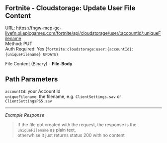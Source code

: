 ## Fortnite - Cloudstorage: Update User File Content

URL: https://fngw-mcp-gc-livefn.ol.epicgames.com/fortnite/api/cloudstorage/user/:accountId/:uniqueFilename \
Method: PUT \
Auth Required: Yes (`fortnite:cloudstorage:user:{accountId}:{uniqueFilename} UPDATE`)

File Content (Binary) - **File-Body**

## Path Parameters

`accountId`: your Account Id <br/>
`uniqueFilename`: the filename, e.g. `ClientSettings.sav` or `ClientSettingsPS5.sav`

---

_Example Response_

> If the file got created with the request, the response is the `uniqueFilename` as plain text, <br/>
> otherwhise it just returns status 200 with no content
